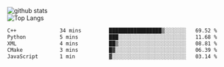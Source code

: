 ![github stats](https://github-readme-stats.vercel.app/api?username=AndreFerreira5&show_icons=true&theme=dark&count_private=true)
<br>
![Top Langs](https://github-readme-stats.vercel.app/api/top-langs/?username=AndreFerreira5&layout=compact&theme=dark)
<br>
<!--START_SECTION:waka-->

```txt
C++              34 mins         █████████████████▒░░░░░░░   69.52 %
Python           5 mins          ███░░░░░░░░░░░░░░░░░░░░░░   11.68 %
XML              4 mins          ██▒░░░░░░░░░░░░░░░░░░░░░░   08.81 %
CMake            3 mins          █▓░░░░░░░░░░░░░░░░░░░░░░░   06.39 %
JavaScript       1 min           ▓░░░░░░░░░░░░░░░░░░░░░░░░   03.14 %
```

<!--END_SECTION:waka-->

